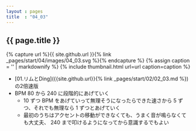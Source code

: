 ```yaml
---
layout : pages
title  : "04_03"
---
```


## {{ page.title }}

{% capture url %}{{ site.github.url }}{% link _pages/start/04/images/04_03.svg %}{% endcapture %}
{% assign caption = '' | markdownify %}
{% include thumbnail.html url=url caption=caption %}

* [01.リムとDing]({{site.github.url}}{% link _pages/start/02/02_03.md %}) の2倍速版
* BPM 80 から 240 に段階的にあげていく
  * 10 ずつ BPM をあげていって無理そうになったらできた速さから 5 ずつ、それでも無理なら 1 ずつとあげていく
  * 最初のうちはアクセントの移動ができなくても、うまく音が鳴らなくても大丈夫、 240 まで叩けるようになってから意識するでもよい